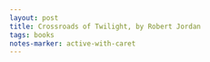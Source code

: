 ```yaml
---
layout: post
title: Crossroads of Twilight, by Robert Jordan
tags: books
notes-marker: active-with-caret
---
```

